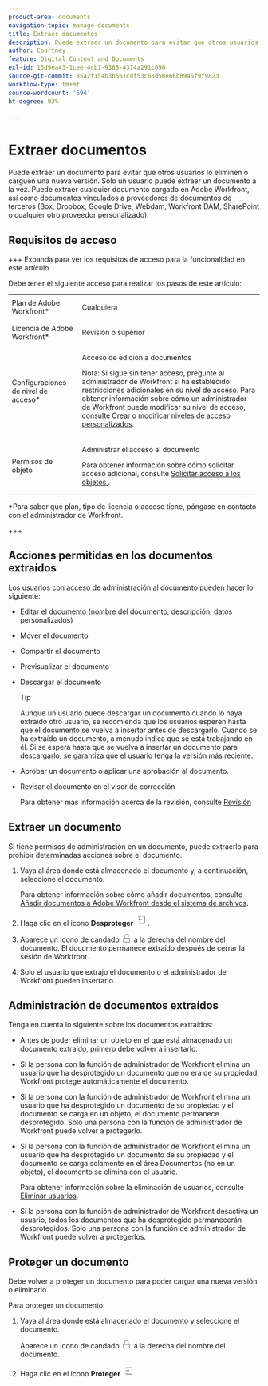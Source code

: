 ```yaml
---
product-area: documents
navigation-topic: manage-documents
title: Extraer documentos
description: Puede extraer un documento para evitar que otros usuarios lo eliminen o carguen una nueva versión. Solo un usuario puede extraer un documento a la vez. Puede extraer cualquier documento cargado en Adobe Workfront, así como documentos vinculados a proveedores de documentos de terceros (Box, Dropbox, Google Drive, Webdam, Workfront DAM, SharePoint o cualquier otro proveedor personalizado).
author: Courtney
feature: Digital Content and Documents
exl-id: 15d9ea43-1cee-4cb1-9365-4374a291c090
source-git-commit: 85a2f154b3b561cdf53c68d50e66b8945f9f9823
workflow-type: tm+mt
source-wordcount: '694'
ht-degree: 93%

---
```


# Extraer documentos

Puede extraer un documento para evitar que otros usuarios lo eliminen o carguen una nueva versión. Solo un usuario puede extraer un documento a la vez. Puede extraer cualquier documento cargado en Adobe Workfront, así como documentos vinculados a proveedores de documentos de terceros (Box, Dropbox, Google Drive, Webdam, Workfront DAM, SharePoint o cualquier otro proveedor personalizado). 

## Requisitos de acceso

+++ Expanda para ver los requisitos de acceso para la funcionalidad en este artículo.

Debe tener el siguiente acceso para realizar los pasos de este artículo:

<table style="table-layout:auto"> 
 <col> 
 <col> 
 <tbody> 
  <tr> 
   <td role="rowheader">Plan de Adobe Workfront*</td> 
   <td> <p>Cualquiera</p> </td> 
  </tr> 
  <tr> 
   <td role="rowheader">Licencia de Adobe Workfront*</td> 
   <td> <p>Revisión o superior</p> </td> 
  </tr> 
  <tr> 
   <td role="rowheader">Configuraciones de nivel de acceso*</td> 
   <td> <p>Acceso de edición a documentos</p> <p>Nota: Si sigue sin tener acceso, pregunte al administrador de Workfront si ha establecido restricciones adicionales en su nivel de acceso. Para obtener información sobre cómo un administrador de Workfront puede modificar su nivel de acceso, consulte <a href="../../administration-and-setup/add-users/configure-and-grant-access/create-modify-access-levels.md" class="MCXref xref">Crear o modificar niveles de acceso personalizados</a>.</p> </td> 
  </tr> 
  <tr> 
   <td role="rowheader">Permisos de objeto</td> 
   <td> <p>Administrar el acceso al documento</p> <p>Para obtener información sobre cómo solicitar acceso adicional, consulte <a href="../../workfront-basics/grant-and-request-access-to-objects/request-access.md" class="MCXref xref">Solicitar acceso a los objetos </a>.</p> </td> 
  </tr> 
 </tbody> 
</table>

&#42;Para saber qué plan, tipo de licencia o acceso tiene, póngase en contacto con el administrador de Workfront.

+++

## Acciones permitidas en los documentos extraídos

Los usuarios con acceso de administración al documento pueden hacer lo siguiente:

* Editar el documento (nombre del documento, descripción, datos personalizados)
* Mover el documento
* Compartir el documento
* Previsualizar el documento
* Descargar el documento

  >[!TIP]
  >
  >Aunque un usuario puede descargar un documento cuando lo haya extraído otro usuario, se recomienda que los usuarios esperen hasta que el documento se vuelva a insertar antes de descargarlo. Cuando se ha extraído un documento, a menudo indica que se está trabajando en él. Si se espera hasta que se vuelva a insertar un documento para descargarlo, se garantiza que el usuario tenga la versión más reciente.

* Aprobar un documento o aplicar una aprobación al documento.
* Revisar el documento en el visor de corrección

  Para obtener más información acerca de la revisión, consulte [Revisión](../../review-and-approve-work/proofing/proofing.md)

## Extraer un documento

Si tiene permisos de administración en un documento, puede extraerlo para prohibir determinadas acciones sobre el documento. 

1. Vaya al área donde está almacenado el documento y, a continuación, seleccione el documento. 

   Para obtener información sobre cómo añadir documentos, consulte [Añadir documentos a Adobe Workfront desde el sistema de archivos](../../documents/adding-documents-to-workfront/add-documents-from-file-system.md).

1. Haga clic en el icono **Desproteger** ![Desproteger](assets/check-out-25x23.png).

1. Aparece un icono de candado ![Icono de candado](assets/lock-icon-locked-qs.png) a la derecha del nombre del documento. El documento permanece extraído después de cerrar la sesión de Workfront.
1. Solo el usuario que extrajo el documento o el administrador de Workfront pueden insertarlo.

## Administración de documentos extraídos

Tenga en cuenta lo siguiente sobre los documentos extraídos:

* Antes de poder eliminar un objeto en el que está almacenado un documento extraído, primero debe volver a insertarlo. 
* Si la persona con la función de administrador de Workfront elimina un usuario que ha desprotegido un documento que no era de su propiedad, Workfront protege automáticamente el documento.
* Si la persona con la función de administrador de Workfront elimina un usuario que ha desprotegido un documento de su propiedad y el documento se carga en un objeto, el documento permanece desprotegido. Solo una persona con la función de administrador de Workfront puede volver a protegerlo.
* Si la persona con la función de administrador de Workfront elimina un usuario que ha desprotegido un documento de su propiedad y el documento se carga solamente en el área Documentos (no en un objeto), el documento se elimina con el usuario.

  Para obtener información sobre la eliminación de usuarios, consulte [Eliminar usuarios](../../administration-and-setup/add-users/create-and-manage-users/delete-a-user.md).

* Si la persona con la función de administrador de Workfront desactiva un usuario, todos los documentos que ha desprotegido permanecerán desprotegidos. Solo una persona con la función de administrador de Workfront puede volver a protegerlos. 

## Proteger un documento

Debe volver a proteger un documento para poder cargar una nueva versión o eliminarlo. 

Para proteger un documento:

1. Vaya al área donde está almacenado el documento y seleccione el documento. 

   Aparece un icono de candado ![Icono de candado](assets/lock-icon-locked-qs.png) a la derecha del nombre del documento.

1. Haga clic en el icono **Proteger** ![Proteger](assets/check-in-25x22.png).
